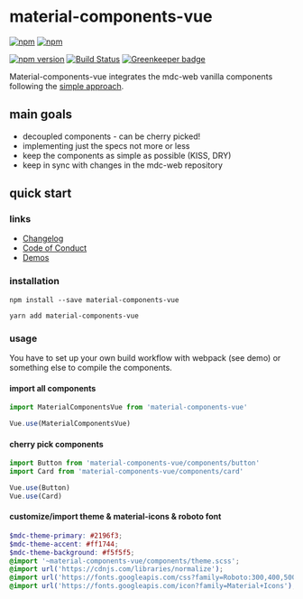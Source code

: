 # material-components-vue
[![npm](https://img.shields.io/npm/l/material-components-vur.svg)]()
[![npm](https://img.shields.io/npm/dt/material-components-vue.svg)](https://www.npmjs.com/package/material-components-vue)


[![npm version](https://badge.fury.io/js/material-components-vue.svg)](https://badge.fury.io/js/material-components-vue)
[![Build Status](https://travis-ci.org/matsp/material-components-vue.svg?branch=master)](https://travis-ci.org/matsp/material-components-vue) 
[![Greenkeeper badge](https://badges.greenkeeper.io/matsp/material-components-vue.svg)](https://greenkeeper.io/)



Material-components-vue integrates the mdc-web vanilla components following the [simple approach](https://github.com/material-components/material-components-web/blob/master/docs/integrating-into-frameworks.md#the-simple-approach-wrapping-mdc-web-vanilla-components).

## main goals

* decoupled components - can be cherry picked!
* implementing just the specs not more or less
* keep the components as simple as possible (KISS, DRY)
* keep in sync with changes in the mdc-web repository

## quick start

### links

* [Changelog](https://github.com/matsp/material-components-vue/blob/master/CHANGELOG.md)
* [Code of Conduct](https://github.com/matsp/material-components-vue/blob/master/CODE_OF_CONDUCT.md)
* [Demos](https://matsp.github.io/material-components-vue)

### installation

```shell
npm install --save material-components-vue

yarn add material-components-vue
```

### usage

You have to set up your own build workflow with webpack (see demo) or something else
to compile the components.

#### import all components
```javascript
import MaterialComponentsVue from 'material-components-vue'

Vue.use(MaterialComponentsVue)
```

#### cherry pick components
```javascript
import Button from 'material-components-vue/components/button'
import Card from 'material-components-vue/components/card'

Vue.use(Button)
Vue.use(Card)
```

#### customize/import theme & material-icons & roboto font
```scss
$mdc-theme-primary: #2196f3;
$mdc-theme-accent: #ff1744;
$mdc-theme-background: #f5f5f5;
@import '~material-components-vue/components/theme.scss';
@import url('https://cdnjs.com/libraries/normalize');
@import url('https://fonts.googleapis.com/css?family=Roboto:300,400,500');
@import url('https://fonts.googleapis.com/icon?family=Material+Icons');
```
